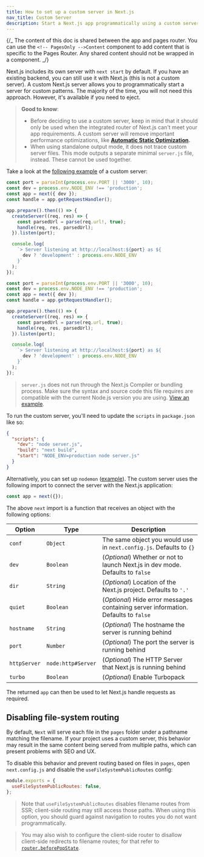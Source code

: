 ```yaml
---
title: How to set up a custom server in Next.js
nav_title: Custom Server
description: Start a Next.js app programmatically using a custom server.
---
```


{/_ The content of this doc is shared between the app and pages router. You can use the `<!-- PagesOnly -->Content` component to add content that is specific to the Pages Router. Any shared content should not be wrapped in a component. _/}

Next.js includes its own server with `next start` by default. If you have an existing backend, you can still use it with Next.js (this is not a custom server). A custom Next.js server allows you to programmatically start a server for custom patterns. The majority of the time, you will not need this approach. However, it's available if you need to eject.

> **Good to know**:
>
> - Before deciding to use a custom server, keep in mind that it should only be used when the integrated router of Next.js can't meet your app requirements. A custom server will remove important performance optimizations, like **[Automatic Static Optimization](/docs/pages/building-your-application/rendering/automatic-static-optimization).**
> - When using standalone output mode, it does not trace custom server files. This mode outputs a separate minimal `server.js` file, instead. These cannot be used together.

Take a look at the [following example](https://github.com/vercel/next.js/tree/canary/examples/custom-server) of a custom server:

```ts filename="server.ts" switcher
const port = parseInt(process.env.PORT || '3000', 10);
const dev = process.env.NODE_ENV !== 'production';
const app = next({ dev });
const handle = app.getRequestHandler();

app.prepare().then(() => {
  createServer((req, res) => {
    const parsedUrl = parse(req.url!, true);
    handle(req, res, parsedUrl);
  }).listen(port);

  console.log(
    `> Server listening at http://localhost:${port} as ${
      dev ? 'development' : process.env.NODE_ENV
    }`
  );
});
```

```js filename="server.js" switcher
const port = parseInt(process.env.PORT || '3000', 10);
const dev = process.env.NODE_ENV !== 'production';
const app = next({ dev });
const handle = app.getRequestHandler();

app.prepare().then(() => {
  createServer((req, res) => {
    const parsedUrl = parse(req.url, true);
    handle(req, res, parsedUrl);
  }).listen(port);

  console.log(
    `> Server listening at http://localhost:${port} as ${
      dev ? 'development' : process.env.NODE_ENV
    }`
  );
});
```

> `server.js` does not run through the Next.js Compiler or bundling process. Make sure the syntax and source code this file requires are compatible with the current Node.js version you are using. [View an example](https://github.com/vercel/next.js/tree/canary/examples/custom-server).

To run the custom server, you'll need to update the `scripts` in `package.json` like so:

```json filename="package.json"
{
  "scripts": {
    "dev": "node server.js",
    "build": "next build",
    "start": "NODE_ENV=production node server.js"
  }
}
```

Alternatively, you can set up `nodemon` ([example](https://github.com/vercel/next.js/tree/canary/examples/custom-server)). The custom server uses the following import to connect the server with the Next.js application:

```js
const app = next({});
```

The above `next` import is a function that receives an object with the following options:

| Option       | Type               | Description                                                                         |
| ------------ | ------------------ | ----------------------------------------------------------------------------------- |
| `conf`       | `Object`           | The same object you would use in `next.config.js`. Defaults to `{}`                 |
| `dev`        | `Boolean`          | (_Optional_) Whether or not to launch Next.js in dev mode. Defaults to `false`      |
| `dir`        | `String`           | (_Optional_) Location of the Next.js project. Defaults to `'.'`                     |
| `quiet`      | `Boolean`          | (_Optional_) Hide error messages containing server information. Defaults to `false` |
| `hostname`   | `String`           | (_Optional_) The hostname the server is running behind                              |
| `port`       | `Number`           | (_Optional_) The port the server is running behind                                  |
| `httpServer` | `node:http#Server` | (_Optional_) The HTTP Server that Next.js is running behind                         |
| `turbo`      | `Boolean`          | (_Optional_) Enable Turbopack                                                       |

The returned `app` can then be used to let Next.js handle requests as required.

<!-- PagesOnly -->

## Disabling file-system routing

By default, `Next` will serve each file in the `pages` folder under a pathname matching the filename. If your project uses a custom server, this behavior may result in the same content being served from multiple paths, which can present problems with SEO and UX.

To disable this behavior and prevent routing based on files in `pages`, open `next.config.js` and disable the `useFileSystemPublicRoutes` config:

```js filename="next.config.js"
module.exports = {
  useFileSystemPublicRoutes: false,
};
```

> Note that `useFileSystemPublicRoutes` disables filename routes from SSR; client-side routing may still access those paths. When using this option, you should guard against navigation to routes you do not want programmatically.

> You may also wish to configure the client-side router to disallow client-side redirects to filename routes; for that refer to [`router.beforePopState`](/docs/pages/api-reference/functions/use-router#routerbeforepopstate).
